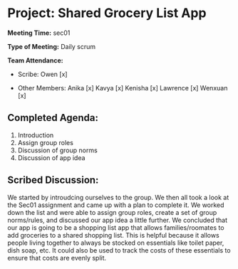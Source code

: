 # Project: Shared Grocery List App

**Meeting Time:** sec01

**Type of Meeting:** Daily scrum

**Team Attendance:**

- Scribe:
Owen [x]

- Other Members:
Anika [x]
Kavya [x]
Kenisha [x]
Lawrence [x]
Wenxuan [x]

## Completed Agenda:
1. Introduction
2. Assign group roles
3. Discussion of group norms
4. Discussion of app idea

## Scribed Discussion:
We started by introudcing ourselves to the group. We then all took a look at the Sec01 assignment and came up with a plan to complete it. We worked down the list and were able to assign group roles, create a set of group norms/rules, and discussed our app idea a little further. We concluded that our app is going to be a shopping list app that allows families/roomates to add groceries to a shared shopping list. This is helpful because it allows people living together to always be stocked on essentials like toilet paper, dish soap, etc. It could also be used to track the costs of these essentials to ensure that costs are evenly split.

